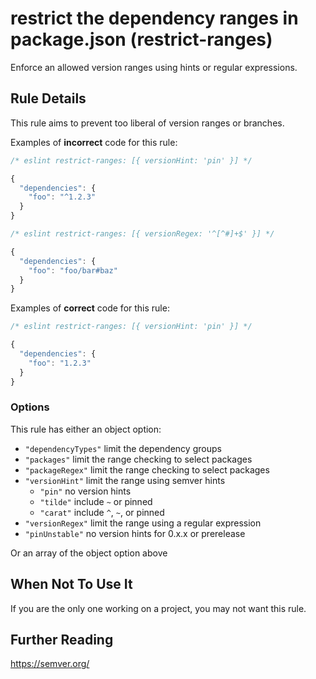 # restrict the dependency ranges in package.json (restrict-ranges)

Enforce an allowed version ranges using hints or regular expressions.


## Rule Details

This rule aims to prevent too liberal of version ranges or branches.

Examples of **incorrect** code for this rule:

```js
/* eslint restrict-ranges: [{ versionHint: 'pin' }] */

{
  "dependencies": {
    "foo": "^1.2.3"
  }
}
```

```js
/* eslint restrict-ranges: [{ versionRegex: '^[^#]+$' }] */

{
  "dependencies": {
    "foo": "foo/bar#baz"
  }
}
```

Examples of **correct** code for this rule:

```js
/* eslint restrict-ranges: [{ versionHint: 'pin' }] */

{
  "dependencies": {
    "foo": "1.2.3"
  }
}
```

### Options

This rule has either an object option:

* `"dependencyTypes"` limit the dependency groups
* `"packages"` limit the range checking to select packages
* `"packageRegex"` limit the range checking to select packages
* `"versionHint"` limit the range using semver hints
  * `"pin"` no version hints
  * `"tilde"` include `~` or pinned
  * `"carat"` include `^`, `~`, or pinned
* `"versionRegex"` limit the range using a regular expression
* `"pinUnstable"` no version hints for 0.x.x or prerelease

Or an array of the object option above

## When Not To Use It

If you are the only one working on a project, you may not want this rule.

## Further Reading

https://semver.org/
